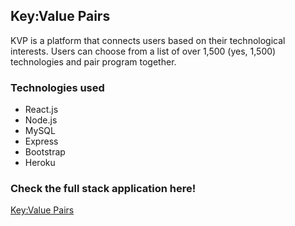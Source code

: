 ## Key:Value Pairs

KVP is a platform that connects users based on their technological interests. Users can choose from a list of over 1,500 (yes, 1,500) technologies and pair program together.

### Technologies used

- React.js
- Node.js
- MySQL
- Express
- Bootstrap
- Heroku

### Check the full stack application here!

[Key:Value Pairs](https://keyvaluepairs.herokuapp.com/)

